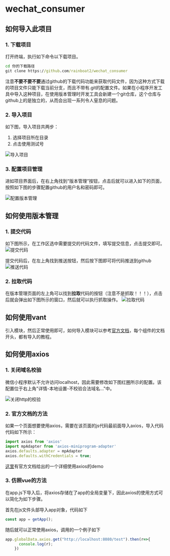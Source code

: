 # wechat_consumer


## 如何导入此项目

### 1. 下载项目

打开终端，执行如下命令以下载项目。

```cmd
cd 你的下载路径
git clone https://github.com/rainboat2/wechat_consumer
```

注意**不要不要不要**通过github的下载代码功能来获取代码文件，因为这种方式下载的项目文件只能下载当前分支，而且不带有.git的配置文件。如果在小程序开发工具中导入这种项目，在使用版本管理时开发工具会新建一个git仓库，这个仓库与github上的是独立的，从而会出现一系列令人窒息的问题。


### 2. 导入项目

如下图，导入项目共两步：
1. 选择项目所在目录
2. 点击使用测试号

![导入项目](https://s1.ax1x.com/2020/07/09/UnrIKK.md.png)

### 3. 配置项目管理

进如项目界面后，在右上角找到“版本管理”按钮，点击后就可以进入如下的页面，按照如下图的步骤配置github的用户名和密码即可。

![配置版本管理](https://s1.ax1x.com/2020/07/09/Un60gI.png)

## 如何使用版本管理

### 1. 提交代码

如下图所示，在工作区选中需要提交的代码文件，填写提交信息，点击提交即可。
![提交代码](https://s1.ax1x.com/2020/07/09/UnW74S.png)

提交代码后，在左上角找到推送按钮，然后按下图即可将代码推送到github
![推送代码](https://s1.ax1x.com/2020/07/09/Un225D.md.png)

### 2. 拉取代码

在版本管理页面的左上角可以找到**拉取**代码的按钮（注意不是抓取！！！），点击后就会弹出如下图所示的窗口，然后就可以执行抓取操作。
![拉取代码](https://s1.ax1x.com/2020/07/09/Unh7lQ.png)

## 如何使用vant

引入模块，然后正常使用即可，如何导入模块可以参考[官方文档](https://youzan.github.io/vant-weapp/#/button)，每个组件的文档开头，都有导入的教程。

## 如何使用axios

### 1. 关闭域名校验
微信小程序默认不允许访问localhost，因此需要修改如下图红圈所示的配置。该配置位于右上角"详情-本地设置-不校验合法域名..."中。

![关闭http的校验](https://s1.ax1x.com/2020/07/09/UnX1FH.png)

### 2. 官方文档的方法
如果一个页面想要使用axios，需要在该页面的js代码最前面导入axios，导入代码代码如下所示：

```javascript
import axios from 'axios'
import mpAdapter from 'axios-miniprogram-adapter'
axios.defaults.adapter = mpAdapter
axios.defaults.withCredentials = true;
```

[这里](https://github.com/bigmeow/axios-miniprogram-adapter/blob/master/demo/miniprograme-native/index/index.js)有官方文档给出的一个详细使用axios的demo

### 3. 仿照vue的方法

在app.js下导入后，将axios存储在了app的全局变量下，因此axios的使用方式可以简化为如下步骤。

首先在js文件头部导入app对象，代码如下
```javascript
const app = getApp();
```

随后就可以正常使用axios，调用的一个例子如下
```javascript
app.globalData.axios.get("http://localhost:8080/test").then(r=>{
      console.log(r);
    })
```